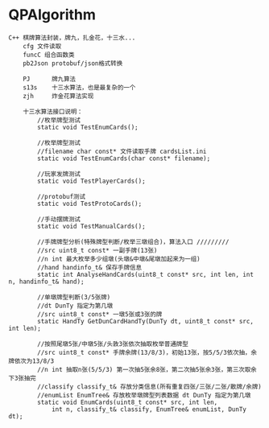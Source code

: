 # QPAlgorithm

    C++ 棋牌算法封装，牌九，扎金花，十三水...
		cfg 文件读取
		funcC 组合函数类
		pb2Json protobuf/json格式转换
		
		PJ 		牌九算法	
		s13s	十三水算法，也是最复杂的一个
		zjh		炸金花算法实现
		
		十三水算法接口说明：
			//枚举牌型测试
			static void TestEnumCards();
			
			//枚举牌型测试
			//filename char const* 文件读取手牌 cardsList.ini
			static void TestEnumCards(char const* filename);
			
			//玩家发牌测试
			static void TestPlayerCards();
			
			//protobuf测试
			static void TestProtoCards();
			
			//手动摆牌测试
			static void TestManualCards();
			
			//手牌牌型分析(特殊牌型判断/枚举三墩组合)，算法入口 /////////
			//src uint8_t const* 一副手牌(13张)
			//n int 最大枚举多少组墩(头墩&中墩&尾墩加起来为一组)
			//hand handinfo_t& 保存手牌信息
			static int AnalyseHandCards(uint8_t const* src, int len, int n, handinfo_t& hand);
			
			//单墩牌型判断(3/5张牌)
			//dt DunTy 指定为第几墩
			//src uint8_t const* 一墩5张或3张的牌
			static HandTy GetDunCardHandTy(DunTy dt, uint8_t const* src, int len);
			
			//按照尾墩5张/中墩5张/头敦3张依次抽取枚举普通牌型
			//src uint8_t const* 手牌余牌(13/8/3)，初始13张，按5/5/3依次抽，余牌依次为13/8/3
			//n int 抽取n张(5/5/3) 第一次抽5张余8张，第二次抽5张余3张，第三次取余下3张抽完
			//classify classify_t& 存放分类信息(所有重复四张/三张/二张/散牌/余牌)
			//enumList EnumTree& 存放枚举墩牌型列表数据 dt DunTy 指定为第几墩
			static void EnumCards(uint8_t const* src, int len,
				int n, classify_t& classify, EnumTree& enumList, DunTy dt);